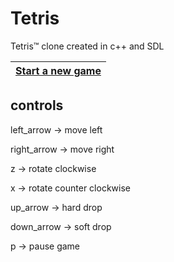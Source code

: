 # Tetris
Tetris™ clone created in c++ and SDL

| [Start a new game](https://tetrisplusplus.netlify.app/) |
| --------------------------------------- |

## controls 
left_arrow   -> move left

right_arrow  -> move right

z            -> rotate clockwise

x            -> rotate counter clockwise

up_arrow     -> hard drop

down_arrow   -> soft drop

p            -> pause game



